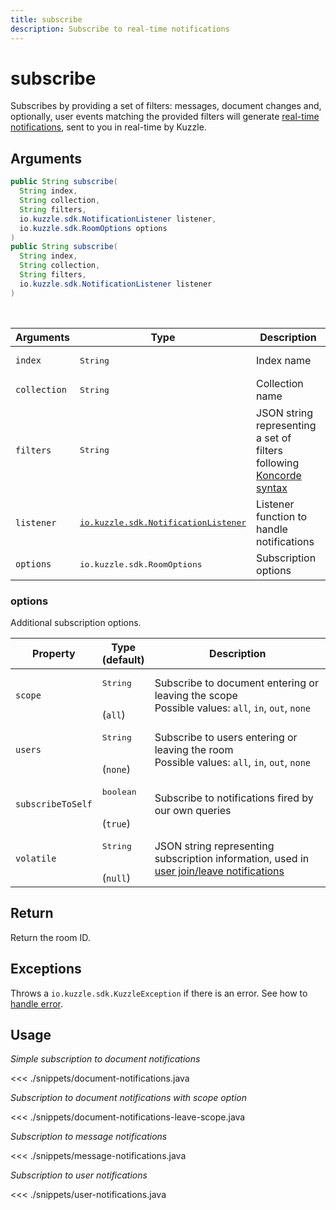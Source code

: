 ```yaml
---
title: subscribe
description: Subscribe to real-time notifications
---
```


# subscribe

Subscribes by providing a set of filters: messages, document changes and, optionally, user events matching the provided filters will generate [real-time notifications](/core/1/api/essentials/notifications/), sent to you in real-time by Kuzzle.

## Arguments

```java
public String subscribe(
  String index,
  String collection,
  String filters,
  io.kuzzle.sdk.NotificationListener listener,
  io.kuzzle.sdk.RoomOptions options
)
public String subscribe(
  String index,
  String collection,
  String filters,
  io.kuzzle.sdk.NotificationListener listener
)
```

<br/>

| Arguments    | Type                                                                                                       | Description                                                                                        |
| ------------ | ---------------------------------------------------------------------------------------------------------- | -------------------------------------------------------------------------------------------------- |
| `index`      | <pre>String</pre>                                                                                          | Index name                                                                                         |
| `collection` | <pre>String</pre>                                                                                          | Collection name                                                                                    |
| `filters`    | <pre>String</pre>                                                                                          | JSON string representing a set of filters following [Koncorde syntax](/core/1/koncorde/essentials) |
| `listener`   | <pre><a href="/sdk/java/1/essentials/realtime-notifications/">io.kuzzle.sdk.NotificationListener</a></pre> | Listener function to handle notifications                                                          |
| `options`    | <pre>io.kuzzle.sdk.RoomOptions</pre>                                                                       | Subscription options                                                                               |

### options

Additional subscription options.

| Property          | Type<br/>(default)              | Description                                                                                                                       |
| ----------------- | ------------------------------- | --------------------------------------------------------------------------------------------------------------------------------- |
| `scope`           | <pre>String</pre><br/>(`all`)   | Subscribe to document entering or leaving the scope</br>Possible values: `all`, `in`, `out`, `none`                               |
| `users`           | <pre>String</pre><br/>(`none`)  | Subscribe to users entering or leaving the room</br>Possible values: `all`, `in`, `out`, `none`                                   |
| `subscribeToSelf` | <pre>boolean</pre><br/>(`true`) | Subscribe to notifications fired by our own queries                                                                               |
| `volatile`        | <pre>String</pre><br/>(`null`)  | JSON string representing subscription information, used in [user join/leave notifications](/core/1/api/essentials/volatile-data/) |

## Return

Return the room ID.

## Exceptions

Throws a `io.kuzzle.sdk.KuzzleException` if there is an error. See how to [handle error](/sdk/java/1/essentials/error-handling/).

## Usage

_Simple subscription to document notifications_

<<< ./snippets/document-notifications.java

_Subscription to document notifications with scope option_

<<< ./snippets/document-notifications-leave-scope.java

_Subscription to message notifications_

<<< ./snippets/message-notifications.java

_Subscription to user notifications_

<<< ./snippets/user-notifications.java
